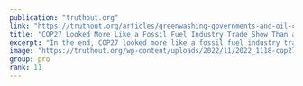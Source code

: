 ```yaml
---
publication: "truthout.org"
link: "https://truthout.org/articles/greenwashing-governments-and-oil-companies-turned-cop27-into-a-climate-disaster/"
title: "COP27 Looked More Like a Fossil Fuel Industry Trade Show Than a Climate Summit"
excerpt: "In the end, COP27 looked more like a fossil fuel industry trade show than a climate summit."
image: "https://truthout.org/wp-content/uploads/2022/11/2022_1118-cop27-1200x675.jpg"
group: pro
rank: 11
---
```

